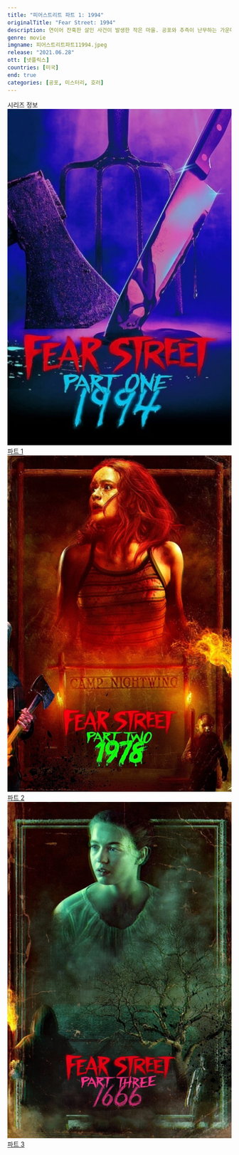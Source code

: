 ```yaml
---
title: "피어스트리트 파트 1: 1994"
originalTitle: "Fear Street: 1994"
description: 연이어 잔혹한 살인 사건이 발생한 작은 마을. 공포와 추측이 난무하는 가운데 마녀의 복수라는 설이 나돈다. 악의 실체를 캐내려는 10대들. 수 세기에 걸친 어둠의 심연을 감당할 수 있을까.
genre: movie
imgname: 피어스트리트파트11994.jpeg
release: "2021.06.28"
ott: [넷플릭스]
countries: [미국]
end: true
categories: [공포, 미스터리, 호러]
---
```


<div class="title bold">시리즈 정보</div>

<div class="season-list">
<div class="item">
<a href="https://lesflix.github.io/movie/피어스트리트파트1-1994" >
<img src="/poster/피어스트리트파트11994.jpeg" alt="피어스트리트파트1 1994 포스터 ">
파트 1</a>
</div>

<div class="item">
<a href="https://lesflix.github.io/movie/피어스트리트파트2-1978" >
<img src="/poster/피어스트리트파트21978.jpeg" alt="피어스트리트파트2 1978 포스터 ">
파트 2</a>
</div>

<div class="item">
<a href="https://lesflix.github.io/movie/피어스트리트파트3-1666" >
<img src="/poster/피어스트리트파트31666.jpeg" alt="피어스트리트파트3 1666 포스터 ">
파트 3</a>
</div>
</div>
